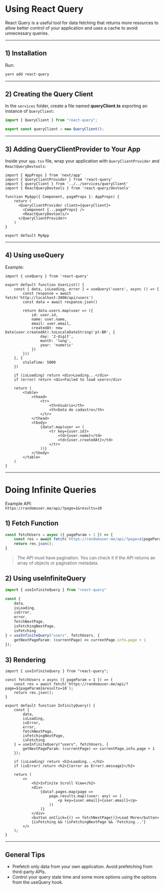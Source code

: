 # Using React Query

React Query is a useful tool for data fetching that returns more resources to allow better control of your application and uses a cache to avoid unnecessary queries.

---

## 1) Installation

Run:

```bash
yarn add react-query
```

---

## 2) Creating the Query Client

In the `services` folder, create a file named **queryClient.ts** exporting an instance of `QueryClient`:

```ts
import { QueryClient } from "react-query";

export const queryClient = new QueryClient();
```

---

## 3) Adding QueryClientProvider to Your App

Inside your `app.tsx` file, wrap your application with `QueryClientProvider` and `ReactQueryDevtools`:

```tsx
import { AppProps } from 'next/app'
import { QueryClientProvider } from 'react-query'
import { queryClient } from '../../services/queryClient'
import { ReactQueryDevtools } from 'react-query/devtools'

function MyApp({ Component, pageProps }: AppProps) {
    return (
      <QueryClientProvider client={queryClient}>
        <Component {...pageProps} />
        <ReactQueryDevtools/>
      </QueryClientProvider>
    )
}

export default MyApp
```

---

## 4) Using useQuery

Example:

```tsx
import { useQuery } from 'react-query'

export default function UserList() {
    const { data, isLoading, error } = useQuery('users', async () => {
        const response = await fetch('http://localhost:3000/api/users')
        const data = await response.json()

        return data.users.map(user => ({
            id: user.id,
            name: user.name,
            email: user.email,
            createdAt: new Date(user.createdAt).toLocaleDateString('pt-BR', {
                day: '2-digit',
                month: 'long',
                year: 'numeric'
            })
        }))
    }, {
        staleTime: 5000
    })

    if (isLoading) return <div>Loading...</div>
    if (error) return <div>Failed to load users</div>

    return (
        <table>
            <thead>
                <tr>
                    <th>Usuário</th>
                    <th>Data de cadastro</th>
                </tr>
            </thead>
            <tbody>
                {data?.map(user => (
                    <tr key={user.id}>
                        <td>{user.name}</td>
                        <td>{user.createdAt}</td>
                    </tr>
                ))}
            </tbody>
        </table>
    )
}
```

---

# Doing Infinite Queries

Example API:  
`https://randomuser.me/api/?page=1&results=10`

## 1) Fetch Function

```ts
const fetchUsers = async ({ pageParam = 1 }) => {
    const res = await fetch(`https://randomuser.me/api/?page=${pageParam}&results=10`);
    return res.json();
} 
```

> The API must have pagination. You can check it if the API returns an array of objects or pagination metadata.

## 2) Using useInfiniteQuery

```ts
import { useInfiniteQuery } from "react-query"

const {
    data,
    isLoading,
    isError,
    error,
    fetchNextPage,
    isFetchingNextPage,
    isFetching
} = useInfiniteQuery("users", fetchUsers, {
    getNextPageParam: (currentPage) => currentPage.info.page + 1
});
```

## 3) Rendering

```tsx
import { useInfiniteQuery } from "react-query";

const fetchUsers = async ({ pageParam = 1 }) => {
    const res = await fetch(`https://randomuser.me/api/?page=${pageParam}&results=10`);
    return res.json();
}

export default function InfinityQuery() {
    const {
        data,
        isLoading,
        isError,
        error,
        fetchNextPage,
        isFetchingNextPage,
        isFetching
    } = useInfiniteQuery("users", fetchUsers, {
        getNextPageParam: (currentPage) => currentPage.info.page + 1
    });

    if (isLoading) return <h2>Loading...</h2>
    if (isError) return <h2>{(error as Error).message}</h2>

    return (
        <>
            <h2>Infinite Scroll View</h2>
            <div>
                {data?.pages.map(page =>
                    page.results.map((user: any) => (
                        <p key={user.email}>{user.email}</p>
                    ))
                )}
            </div>
            <button onClick={() => fetchNextPage()}>Load More</button>
            {isFetching && !isFetchingNextPage && 'Fetching...'}
        </>
    );
}
```

---

## General Tips

- Prefetch only data from your own application. Avoid prefetching from third-party APIs.
- Control your query stale time and some more options using the options from the useQuery hook.
